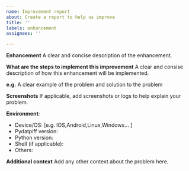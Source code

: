 ```yaml
---
name: Improvement report
about: Create a report to help us improve
title: ''
labels: enhancement
assignees: ''

---
```



**Enhancement**
 A clear and concise description of the enhancement.


**What are the steps to implement this improvement**
A clear and consise description of how this enhancement will be implemented.


**e.g.**
 A clear example of the problem and solution to the problem
 
**Screenshots**
If applicable, add screenshots or logs to help explain your problem.

**Environment**:
 - Device/OS: [e.g. IOS,Android,Linux,Windows... ]
- Pydatpiff version:
- Python version:
- Shell (if applicable):
- Others:

**Additional context**
Add any other context about the problem here.

